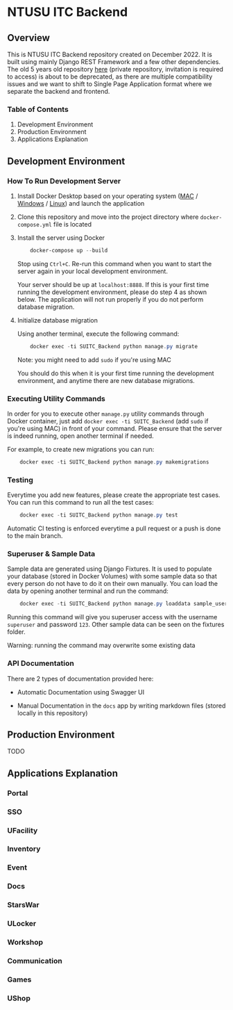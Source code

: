 # NTUSU ITC Backend

## Overview

This is NTUSU ITC Backend repository created on December 2022. It is built using mainly Django REST Framework and a few other dependencies. The old 5 years old repository [here](https://github.com/michac789/NTUSU-Backend) (private repository, invitation is required to access) is about to be deprecated, as there are multiple compatibility issues and we want to shift to Single Page Application format where we separate the backend and frontend.

### Table of Contents

1. Development Environment
2. Production Environment
3. Applications Explanation

## Development Environment

### How To Run Development Server

1. Install Docker Desktop based on your operating system ([MAC](https://docs.docker.com/desktop/install/mac-install/) / [Windows](https://docs.docker.com/desktop/install/windows-install/) / [Linux](https://docs.docker.com/desktop/install/linux-install/)) and launch the application

2. Clone this repository and move into the project directory where `docker-compose.yml` file is located

3. Install the server using Docker

    ```powershell
        docker-compose up --build
    ```

    Stop using `Ctrl+C`. Re-run this command when you want to start the server again in your local development environment.

    Your server should be up at `localhost:8888`. If this is your first time running the development environment, please do step 4 as shown below. The application will not run properly if you do not perform database migration.

4. Initialize database migration

    Using another terminal, execute the following command:

    ```powershell
        docker exec -ti SUITC_Backend python manage.py migrate
    ```
    Note: you might need to add `sudo` if you're using MAC

    You should do this when it is your first time running the development environment, and anytime there are new database migrations.

### Executing Utility Commands

In order for you to execute other `manage.py` utility commands through Docker container, just add `docker exec -ti SUITC_Backend` (add `sudo` if you're using MAC) in front of your command. Please ensure that the server is indeed running, open another terminal if needed.

For example, to create new migrations you can run:

```powershell
    docker exec -ti SUITC_Backend python manage.py makemigrations
```

### Testing

Everytime you add new features, please create the appropriate test cases. You can run this command to run all the test cases:

```powershell
    docker exec -ti SUITC_Backend python manage.py test
```

Automatic CI testing is enforced everytime a pull request or a push is done to the main branch.

### Superuser & Sample Data

Sample data are generated using Django Fixtures. It is used to populate your database (stored in Docker Volumes) with some sample data so that every person do not have to do it on their own manually. You can load the data by opening another terminal and run the command:

```powershell
    docker exec -ti SUITC_Backend python manage.py loaddata sample_user
```

Running this command will give you superuser access with the username `superuser` and password `123`. Other sample data can be seen on the fixtures folder.

Warning: running the command may overwrite some existing data

### API Documentation

There are 2 types of documentation provided here:

- Automatic Documentation using Swagger UI

- Manual Documentation in the `docs` app by writing markdown files (stored locally in this repository)

## Production Environment

TODO

## Applications Explanation

### Portal

### SSO

### UFacility

### Inventory

### Event

### Docs

### StarsWar

### ULocker

### Workshop

### Communication

### Games

### UShop
